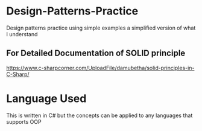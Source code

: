 
# Design-Patterns-Practice
 Design patterns practice using simple examples a simplified version of what I understand  

 ## For Detailed Documentation of SOLID principle
https://www.c-sharpcorner.com/UploadFile/damubetha/solid-principles-in-C-Sharp/
# Language Used 
This is written in C# but the concepts can be applied to any languages that supports OOP
